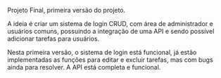 Projeto Final, primeira versão do projeto.

A ideia é criar um sistema de login CRUD, com área de administrador e usuários comuns,
possuindo a integração de uma API e sendo possível adicionar tarefas para usuários.

Nesta primeira versão, o sistema de login está funcional, já estão implementadas as funções para editar e excluir tarefas,
mas com bugs ainda para resolver. A API está completa e funcional.
